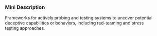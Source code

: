 ### Mini Description

Frameworks for actively probing and testing systems to uncover potential deceptive capabilities or behaviors, including red-teaming and stress testing approaches.
